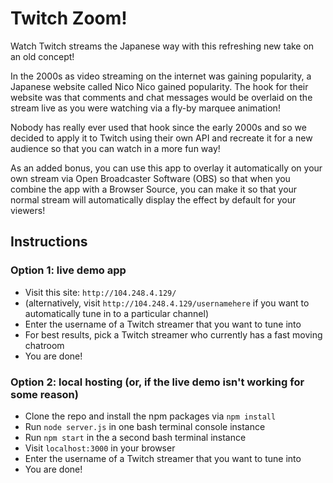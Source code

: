 # Twitch Zoom!

Watch Twitch streams the Japanese way with this refreshing new take on an old concept!



In the 2000s as video streaming on the internet was gaining popularity, a Japanese website called Nico Nico gained popularity. The hook for their website was that comments and chat messages would be overlaid on the stream live as you were watching via a fly-by marquee animation!

Nobody has really ever used that hook since the early 2000s and so we decided to apply it to Twitch using their own API and recreate it for a new audience so that you can watch in a more fun way!

As an added bonus, you can use this app to overlay it automatically on your own stream via Open Broadcaster Software (OBS) so that when you combine the app with a Browser Source, you can make it so that your normal stream will automatically display the effect by default for your viewers!




## Instructions

### Option 1: live demo app 

- Visit this site: `http://104.248.4.129/`
- (alternatively, visit `http://104.248.4.129/usernamehere` if you want to automatically tune in to a particular channel)
- Enter the username of a Twitch streamer that you want to tune into
- For best results, pick a Twitch streamer who currently has a fast moving chatroom
- You are done!



### Option 2: local hosting (or, if the live demo isn't working for some reason)

- Clone the repo and install the npm packages via `npm install`
- Run `node server.js` in one bash terminal console instance
- Run `npm start` in the a second bash terminal instance
- Visit `localhost:3000` in your browser
- Enter the username of a Twitch streamer that you want to tune into
- You are done!
